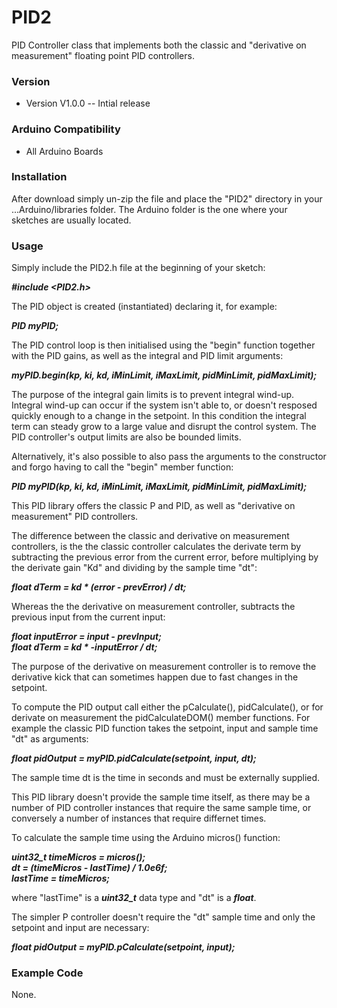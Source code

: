 # PID2
PID Controller class that implements both the classic and "derivative on measurement" floating point PID controllers.

### __Version__

- Version V1.0.0 -- Intial release

### __Arduino Compatibility__

- All Arduino Boards

### __Installation__

After download simply un-zip the file and place the "PID2" directory in your ...Arduino/libraries folder. The Arduino folder is the one where your sketches are usually located.

### __Usage__

Simply include the PID2.h file at the beginning of your sketch:

**_#include <PID2.h>_**

The PID object is created (instantiated) declaring it, for example:

**_PID myPID;_**

The PID control loop is then initialised using the "begin" function together with the PID gains, as well as the integral and PID limit arguments:

**_myPID.begin(kp, ki, kd, iMinLimit, iMaxLimit, pidMinLimit, pidMaxLimit);_**

The purpose of the integral gain limits is to prevent integral wind-up. Integral wind-up can occur if the system isn't able to, or doesn't resposed quickly enough to a change in the setpoint. In this condition the integral term can steady grow to a large value and disrupt the control system. The PID controller's output limits are also be bounded limits.

Alternatively, it's also possible to also pass the arguments to the constructor and forgo having to call the "begin" member function:

**_PID myPID(kp, ki, kd, iMinLimit, iMaxLimit, pidMinLimit, pidMaxLimit);_**

This PID library offers the classic P and PID, as well as "derivative on measurement" PID controllers.
 
The difference between the classic and derivative on measurement controllers, is the the classic controller calculates the derivate term by subtracting the previous error from the current error, before multiplying by the derivate gain "Kd" and dividing by the sample time "dt":

**_float dTerm = kd * (error - prevError) / dt;_**

Whereas the the derivative on measurement controller, subtracts the previous input from the current input:

**_float inputError = input - prevInput;  
float dTerm = kd * -inputError / dt;_**

The purpose of the derivative on measurement controller is to remove the derivative kick that can sometimes happen due to fast changes in the setpoint.

To compute the PID output call either the pCalculate(), pidCalculate(), or for derivate on measurement the pidCalculateDOM() member functions. For example the classic PID function takes the setpoint, input and sample time "dt" as arguments:

**_float pidOutput = myPID.pidCalculate(setpoint, input, dt);_**

The sample time dt is the time in seconds and must be externally supplied. 

This PID library doesn't provide the sample time itself, as there may be a number of PID controller instances that require the same sample time, or conversely a number of instances that require differnet times.

To calculate the sample time using the Arduino micros() function:

**_uint32_t timeMicros = micros();  
dt = (timeMicros - lastTime) / 1.0e6f;  
lastTime = timeMicros;_**

where "lastTime" is a **_uint32_t_** data type and "dt" is a **_float_**.

The simpler P controller doesn't require the "dt" sample time and only the setpoint and input are necessary:

**_float pidOutput = myPID.pCalculate(setpoint, input);_**

### __Example Code__

None.
